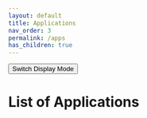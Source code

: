 ```yaml
---
layout: default
title: Applications
nav_order: 3
permalink: /apps
has_children: true
---
```

<button class="btn js-toggle-dark-mode">Switch Display Mode</button>

<script>
jtd.setTheme('dark');
const toggleDarkMode = document.querySelector('.js-toggle-dark-mode');

jtd.addEvent(toggleDarkMode, 'click', function(){
  if (jtd.getTheme() === 'dark') {
    jtd.setTheme('light');
    toggleDarkMode.textContent = 'Switch to dark mode';
  } else {
    jtd.setTheme('dark');
    toggleDarkMode.textContent = 'Return to the light side';
  }
});
</script>
# List of Applications